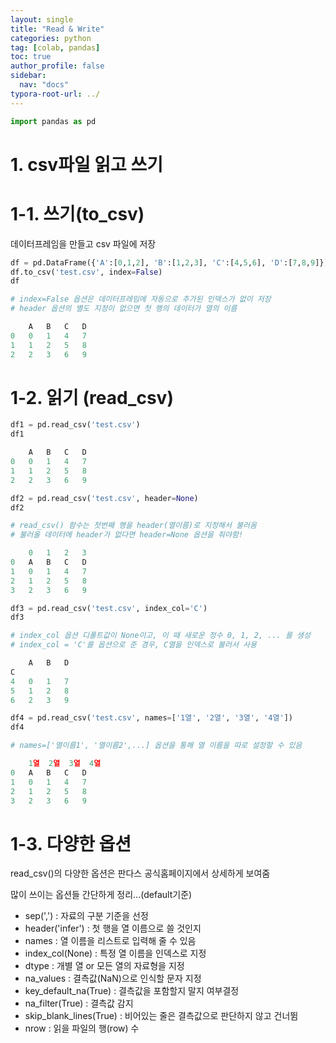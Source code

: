 ```yaml
---
layout: single
title: "Read & Write"
categories: python
tag: [colab, pandas]
toc: true
author_profile: false
sidebar:
  nav: "docs"
typora-root-url: ../
---
```


```python
import pandas as pd
```

# 1. csv파일 읽고 쓰기

# 1-1. 쓰기(to_csv)

데이터프레임을 만들고 csv 파일에 저장

```python
df = pd.DataFrame({'A':[0,1,2], 'B':[1,2,3], 'C':[4,5,6], 'D':[7,8,9]})
df.to_csv('test.csv', index=False)
df

# index=False 옵션은 데이터프레임에 자동으로 추가된 인덱스가 없이 저장
# header 옵션의 별도 지정이 없으면 첫 행의 데이터가 열의 이름

	A	B	C	D
0	0	1	4	7
1	1	2	5	8
2	2	3	6	9
```

# 1-2. 읽기 (read_csv)

```python
df1 = pd.read_csv('test.csv')
df1

	A	B	C	D
0	0	1	4	7
1	1	2	5	8
2	2	3	6	9
```

```python
df2 = pd.read_csv('test.csv', header=None)
df2

# read_csv() 함수는 첫번째 행을 header(열이름)로 지정해서 불러옴
# 불러올 데이터에 header가 없다면 header=None 옵션을 줘야함! 

	0	1	2	3
0	A	B	C	D
1	0	1	4	7
2	1	2	5	8
3	2	3	6	9
```

```python
df3 = pd.read_csv('test.csv', index_col='C')
df3

# index_col 옵션 디폴트값이 None이고, 이 때 새로운 정수 0, 1, 2, ... 를 생성
# index_col = 'C'를 옵션으로 준 경우, C열을 인덱스로 불러서 사용

	A	B	D
C			
4	0	1	7
5	1	2	8
6	2	3	9
```

```python
df4 = pd.read_csv('test.csv', names=['1열', '2열', '3열', '4열'])
df4

# names=['열이름1', '열이름2',...] 옵션을 통해 열 이름을 따로 설정할 수 있음 

	1열	2열	3열	4열
0	A	B	C	D
1	0	1	4	7
2	1	2	5	8
3	2	3	6	9
```

# 1-3. 다양한 옵션 

read_csv()의 다양한 옵션은 판다스 공식홈페이지에서 상세하게 보여줌 

많이 쓰이는 옵션들 간단하게 정리...(default기준)

- sep(',') : 자료의 구분 기준을 선정
- header('infer') : 첫 행을 열 이름으로 쓸 것인지 
- names : 열 이름을 리스트로 입력해 줄 수 있음 
- index_col(None) : 특정 열 이름을 인덱스로 지정 
- dtype : 개별 열 or 모든 열의 자료형을 지정 
- na_values : 결측값(NaN)으로 인식할 문자 지정
- key_default_na(True) : 결측값을 포함할지 말지 여부결정
- na_filter(True) : 결측값 감지 
- skip_blank_lines(True) : 비어있는 줄은 결측값으로 판단하지 않고 건너뜀
- nrow : 읽을 파일의 행(row) 수



